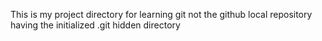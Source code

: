 This is my project directory for learning git not the github local repository having the initialized .git hidden directory
